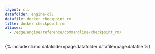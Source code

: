 ```yaml
---
layout: cli
datafolder: engine-cli
datafile: docker_checkpoint_rm
title: docker checkpoint rm
aliases:
  - /edge/engine/reference/commandline/checkpoint_rm/
---
```

<!--
This page is automatically generated from Docker's source code. If you want to
suggest a change to the text that appears here, open a ticket or pull request
in the source repository on GitHub:

https://github.com/docker/cli
-->
{% include cli.md datafolder=page.datafolder datafile=page.datafile %}
